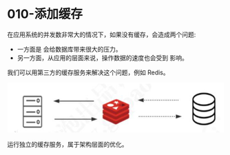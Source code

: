 # 010-添加缓存

在应用系统的并发数非常大的情况下，如果没有缓存，会造成两个问题:

- 一方面是 会给数据库带来很大的压力。
- 另一方面，从应用的层面来说，操作数据的速度也会受到 影响。

我们可以用第三方的缓存服务来解决这个问题，例如 Redis。

![image-20200315185823798](../../../../assets/image-20200315185823798.png)

运行独立的缓存服务，属于架构层面的优化。
